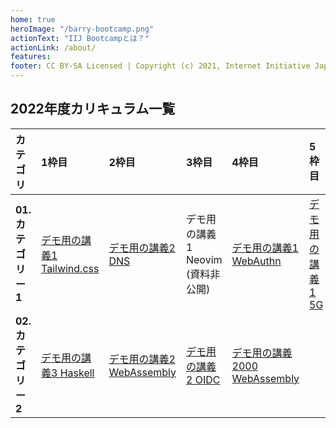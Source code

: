 ```yaml
---
home: true
heroImage: "/barry-bootcamp.png"
actionText: "IIJ Bootcampとは？"
actionLink: /about/
features:
footer: CC BY-SA Licensed | Copyright (c) 2021, Internet Initiative Japan Inc.
---
```


## 2022年度カリキュラム一覧

<!-- BOOTCAMP-LGW BEGIN LESSONS TABLE -->
| カテゴリ | 1枠目 | 2枠目 | 3枠目 | 4枠目 | 5枠目 |
| :-- | :-- | :-- | :-- | :-- | :-- |
| **01. カテゴリー1** | [デモ用の講義1 Tailwind.css](https://github.com/) | [デモ用の講義2 DNS](https://github.com/) | デモ用の講義1 Neovim<br>(資料非公開) | [デモ用の講義1 WebAuthn](https://github.com/igrep/) | [デモ用の講義1 5G](https://github.com/) |
| **02. カテゴリー2** | [デモ用の講義3 Haskell](https://github.com/igrep/) | [デモ用の講義2 WebAssembly](https://github.com/igrep/igreque.info) | [デモ用の講義2 OIDC](https://github.com/) | [デモ用の講義2000 WebAssembly](https://github.com/) |
<!-- BOOTCAMP-LGW END LESSONS TABLE -->
